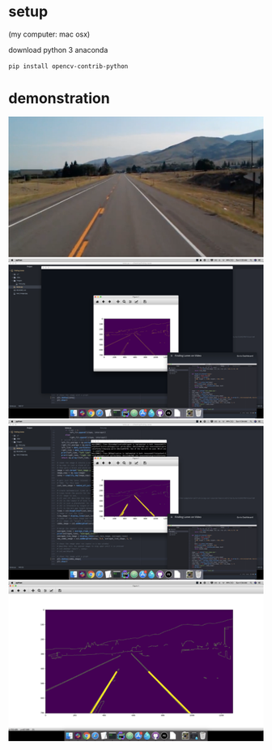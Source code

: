 
# setup 
(my computer: mac osx)

download python 3 anaconda

`pip install opencv-contrib-python`

# demonstration

![alt text](./images/first.png)
![alt text](./images/second.png)
![alt text](./images/third.png)
![alt text](./images/fourth.png)
